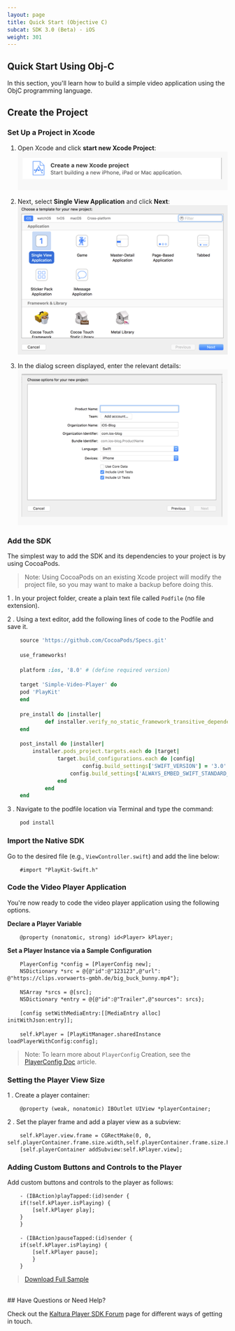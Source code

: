 ```yaml
---
layout: page
title: Quick Start (Objective C)  
subcat: SDK 3.0 (Beta) - iOS
weight: 301
---
```


## Quick Start Using Obj-C  

In this section, you'll learn how to build a simple video application using the ObjC programming language.

## Create the Project  

### Set Up a Project in Xcode  

1. Open Xcode and click **start new Xcode Project**:
	![help](./v3-images/iOS/newProj.png) 

2. Next, select **Single View Application** and click **Next**:
	![help](./v3-images/iOS/singleView.png) 

3. In the dialog screen displayed, enter the relevant details:
	![help](./v3-images/iOS/projDetails.png) 


### Add the SDK

The simplest way to add the SDK and its dependencies to your project is by using CocoaPods.

>Note: Using CocoaPods on an existing Xcode project will modify the project file, so you may want to make a backup before doing this.

1 . In your project folder, create a plain text file called `Podfile` (no file extension).

2 . Using a text editor, add the following lines of code to the Podfile and save it.

```ruby
	source 'https://github.com/CocoaPods/Specs.git'

	use_frameworks!

	platform :ios, '8.0' # (define required version)

	target 'Simple-Video-Player' do
	pod 'PlayKit'
	end
	
	pre_install do |installer|
    		def installer.verify_no_static_framework_transitive_dependencies; end
	end

	post_install do |installer| 
   		installer.pods_project.targets.each do |target| 
        		target.build_configurations.each do |config| 
                		config.build_settings['SWIFT_VERSION'] = '3.0'
	        		config.build_settings['ALWAYS_EMBED_SWIFT_STANDARD_LIBRARIES'] = 'NO'
        		end 
    		end 
	end

```
	
3 . Navigate to the podfile location via Terminal and type the command:

```ruby
	pod install

```

### Import the Native SDK

Go to the desired file (e.g., `ViewController.swift`) and add the line below:

```objc
	#import "PlayKit-Swift.h"

```

### Code the Video Player Application  

You're now ready to code the video player application using the following options.

**Declare a Player Variable**

```objc
	@property (nonatomic, strong) id<Player> kPlayer;

```

**Set a Player Instance via a Sample Configuration**

```objc
	PlayerConfig *config = [PlayerConfig new];
	NSDictionary *src = @{@"id":@"123123",@"url": @"https://clips.vorwaerts-gmbh.de/big_buck_bunny.mp4"};
    
	NSArray *srcs = @[src];
	NSDictionary *entry = @{@"id":@"Trailer",@"sources": srcs};
    
	[config setWithMediaEntry:[[MediaEntry alloc] initWithJson:entry]];
    
	self.kPlayer = [PlayKitManager.sharedInstance loadPlayerWithConfig:config];

```

>Note: To learn more about `PlayerConfig` Creation, see the [PlayerConfig Doc]() article.

### Setting the Player View Size  

1 . Create a player container: 

```objc
	@property (weak, nonatomic) IBOutlet UIView *playerContainer;

```
2 . Set the player frame and add a player view as a subview:

```objc
	self.kPlayer.view.frame = CGRectMake(0, 0, self.playerContainer.frame.size.width,self.playerContainer.frame.size.height);   
	[self.playerContainer addSubview:self.kPlayer.view];

```

### Adding Custom Buttons and Controls to the Player  

Add custom buttons and controls to the player as follows:

```objc
	- (IBAction)playTapped:(id)sender {
    if(!self.kPlayer.isPlaying) {
        [self.kPlayer play];
    }
	}

	- (IBAction)pauseTapped:(id)sender {
    if(self.kPlayer.isPlaying) {
        [self.kPlayer pause];
	    }
	}

```

> [Download Full Sample]()


</br>
## Have Questions or Need Help?

Check out the [Kaltura Player SDK Forum](https://forum.kaltura.org/c/playkit) page for different ways of getting in touch.

